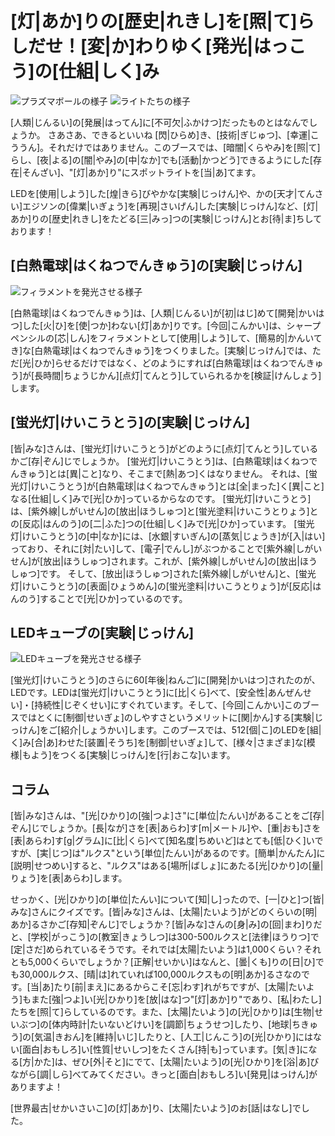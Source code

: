 # [灯|あか]りの[歴史|れきし]を[照|て]らしだせ！[変|か]わりゆく[発光|はっこう]の[仕組|しく]み
![プラズマボールの様子](/img/light/light_carousel_3.png)
![ライトたちの様子](/img/light/light_carousel_4.png)

[人類|じんるい]の[発展|はってん]に[不可欠|ふかけつ]だったものとはなんでしょうか。
さあさあ、できるといいね
[閃|ひらめ]き、[技術|ぎじゅつ]、[幸運|こううん]。それだけではありません。このブースでは、[暗闇|くらやみ]を[照|て]らし、[夜|よる]の[闇|やみ]の[中|なか]でも[活動|かつどう]できるようにした[存在|そんざい]、"[灯|あか]り"にスポットライトを[当|あ]てます。

LEDを[使用|しよう]した[煌|きら]びやかな[実験|じっけん]や、かの[天才|てんさい]エジソンの[偉業|いぎょう]を[再現|さいげん]した[実験|じっけん]など、[灯|あか]りの[歴史|れきし]をたどる[三|みっ]つの[実験|じっけん]とお[待|ま]ちしております！

## [白熱電球|はくねつでんきゅう]の[実験|じっけん]

![フィラメントを発光させる様子](/img/light/灯り_ふぃらめんと.jpg)

[白熱電球|はくねつでんきゅう]は、[人類|じんるい]が[初|はじ]めて[開発|かいはつ]した[火|ひ]を[使|つか]わない[灯|あか]りです。[今回|こんかい]は、シャープペンシルの[芯|しん]をフィラメントとして[使用|しよう]して、[簡易的|かんいてき]な[白熱電球|はくねつでんきゅう]をつくりました。[実験|じっけん]では、ただ[光|ひか]らせるだけではなく、どのようにすれば[白熱電球|はくねつでんきゅう]が[長時間|ちょうじかん][点灯|てんとう]していられるかを[検証|けんしょう]します。

## [蛍光灯|けいこうとう]の[実験|じっけん]

[皆|みな]さんは、[蛍光灯|けいこうとう]がどのように[点灯|てんとう]しているかご[存|ぞん]じでしょうか。
[蛍光灯|けいこうとう]は、[白熱電球|はくねつでんきゅう]とは[異|こと]なり、そこまで[熱|あつ]くはなりません。
それは、[蛍光灯|けいこうとう]が[白熱電球|はくねつでんきゅう]とは[全|まった]く[異|こと]なる[仕組|しく]みで[光|ひか]っているからなのです。
[蛍光灯|けいこうとう]は、[紫外線|しがいせん]の[放出|ほうしゅつ]と[蛍光塗料|けいこうとりょう]との[反応|はんのう]の[二|ふた]つの[仕組|しく]みで[光|ひか]っています。
[蛍光灯|けいこうとう]の[中|なか]には、[水銀|すいぎん]の[蒸気|じょうき]が[入|はい]っており、それに[対|たい]して、[電子|でんし]がぶつかることで[紫外線|しがいせん]が[放出|ほうしゅつ]されます。これが、[紫外線|しがいせん]の[放出|ほうしゅつ]です。
そして、[放出|ほうしゅつ]された[紫外線|しがいせん]と、[蛍光灯|けいこうとう]の[表面|ひょうめん]の[蛍光塗料|けいこうとりょう]が[反応|はんのう]することで[光|ひか]っているのです。


## LEDキューブの[実験|じっけん]

![LEDキューブを発光させる様子](/img/light/灯り_LEDきゅーぶ.png)

[蛍光灯|けいこうとう]のさらに60[年後|ねんご]に[開発|かいはつ]されたのが、LEDです。LEDは[蛍光灯|けいこうとう]に[比|くら]べて、[安全性|あんぜんせい]・[持続性|じぞくせい]にすぐれています。そして、[今回|こんかい]このブースではとくに[制御|せいぎょ]のしやすさというメリットに[関|かん]する[実験|じっけん]をご[紹介|しょうかい]します。このブースでは、512[個|こ]のLEDを[組|く]み[合|あ]わせた[装置|そうち]を[制御|せいぎょ]して、[様々|さまざま]な[模様|もよう]をつくる[実験|じっけん]を[行|おこな]います。

## コラム

[皆|みな]さんは、"[光|ひかり]の[強|つよ]さ"に[単位|たんい]があることをご[存|ぞん]じでしょうか。[長|なが]さを[表|あらわ]す[m|メートル]や、[重|おも]さを[表|あらわ]す[g|グラム]に[比|くら]べて[知名度|ちめいど]はとても[低|ひく]いですが、[実|じつ]は"ルクス"という[単位|たんい]があるのです。[簡単|かんたん]に[説明|せつめい]すると、"ルクス"はある[場所|ばしょ]にあたる[光|ひかり]の[量|りょう]を[表|あらわ]します。

せっかく、[光|ひかり]の[単位|たんい]について[知|し]ったので、[一|ひと]つ[皆|みな]さんにクイズです。[皆|みな]さんは、[太陽|たいよう]がどのくらいの[明|あか]るさかご[存知|ぞんじ]でしょうか？[皆|みな]さんの[身|み]の[回|まわ]りだと、[学校|がっこう]の[教室|きょうしつ]は300-500ルクスと[法律|ほうりつ]で[定|さだ]められているそうです。それでは[太陽|たいよう]は1,000くらい？それとも5,000くらいでしょうか？[正解|せいかい]はなんと、[曇|くも]りの[日|ひ]でも30,000ルクス、[晴|は]れていれば100,000ルクスもの[明|あか]るさなのです。[当|あ]たり[前|まえ]にあるからこそ[忘|わす]れがちですが、[太陽|たいよう]もまた[強|つよ]い[光|ひかり]を[放|はな]つ"[灯|あか]り"であり、[私|わたし]たちを[照|て]らしているのです。また、[太陽|たいよう]の[光|ひかり]は[生物|せいぶつ]の[体内時計|たいないどけい]を[調節|ちょうせつ]したり、[地球|ちきゅう]の[気温|きおん]を[維持|いじ]したりと、[人工|じんこう]の[光|ひかり]にはない[面白|おもしろ]い[性質|せいしつ]をたくさん[持|も]っています。[気|き]になる[方|かた]は、ぜひ[外|そと]にでて、[太陽|たいよう]の[光|ひかり]を[浴|あ]びながら[調|しら]べてみてください。きっと[面白|おもしろ]い[発見|はっけん]がありますよ！

[世界最古|せかいさいこ]の[灯|あか]り、[太陽|たいよう]のお[話|はなし]でした。